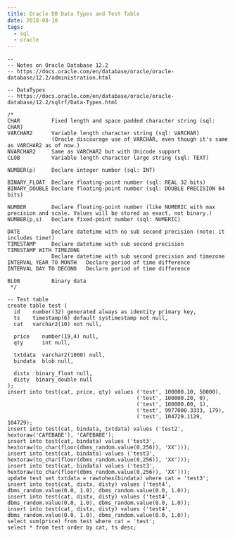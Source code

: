 ```yaml
---
title: Oracle DB Data Types and Test Table 
date: 2018-08-18
tags:
  - sql
  - oracle
---
```


    --
    -- Notes on Oracle Database 12.2
    -- https://docs.oracle.com/en/database/oracle/oracle-database/12.2/administration.html

    -- DataTypes
    -- https://docs.oracle.com/en/database/oracle/oracle-database/12.2/sqlrf/Data-Types.html

    /*
    CHAR          Fixed length and space padded character string (sql: CHAR)
    VARCHAR2      Variable length character string (sql: VARCHAR)
                  (Oracle discourage use of VARCHAR, even though it's same as VARCHAR2 as of now.)
    NVARCHAR2     Same as VARCHAR2 but with Unicode support
    CLOB          Variable length character large string (sql: TEXT)

    NUMBER(p)     Declare integer number (sql: INT)

    BINARY_FLOAT  Declare floating-point number (sql: REAL 32 bits)
    BINARY_DOUBLE Declare floating-point number (sql: DOUBLE PRECISION 64 bits)

    NUMBER        Declare floating-point number (like NUMERIC with max precision and scale. Values will be stored as exact, not binary.)
    NUMBER(p,s)   Declare fixed-point number (sql: NUMERIC)

    DATE          Declare datetime with no sub second precision (note: it includes time!)
    TIMESTAMP     Declare datetime with sub second precision
    TIMESTAMP WITH TIMEZONE
                  Declare datetime with sub second precision and timezone
    INTERVAL YEAR TO MONTH   Declare period of time difference
    INTERVAL DAY TO DECOND   Declare period of time difference

    BLOB          Binary data
     */

    -- Test table
    create table test (
      id    number(32) generated always as identity primary key,
      ts    timestamp(6) default systimestamp not null,
      cat   varchar2(10) not null,

      price    number(19,4) null,
      qty      int null,

      txtdata  varchar2(1000) null,
      bindata  blob null,

      distx  binary_float null,
      disty  binary_double null
    );
    insert into test(cat, price, qty) values ('test', 100000.10, 50000),
                                             ('test', 100000.20, 0),
                                             ('test', 100000.00, 1),
                                             ('test', 9977000.3333, 179),
                                             ('test', 104729.1129, 104729);
    insert into test(cat, bindata, txtdata) values ('test2', hextoraw('CAFEBABE'), 'CAFEBABE');
    insert into test(cat, bindata) values ('test3', hextoraw(to_char(floor(dbms_random.value(0,256)), 'XX')));
    insert into test(cat, bindata) values ('test3', hextoraw(to_char(floor(dbms_random.value(0,256)), 'XX')));
    insert into test(cat, bindata) values ('test3', hextoraw(to_char(floor(dbms_random.value(0,256)), 'XX')));
    update test set txtdata = rawtohex(bindata) where cat = 'test3';
    insert into test(cat, distx, disty) values ('test4', dbms_random.value(0.0, 1.0), dbms_random.value(0.0, 1.0));
    insert into test(cat, distx, disty) values ('test4', dbms_random.value(0.0, 1.0), dbms_random.value(0.0, 1.0));
    insert into test(cat, distx, disty) values ('test4', dbms_random.value(0.0, 1.0), dbms_random.value(0.0, 1.0));
    select sum(price) from test where cat = 'test';
    select * from test order by cat, ts desc;
